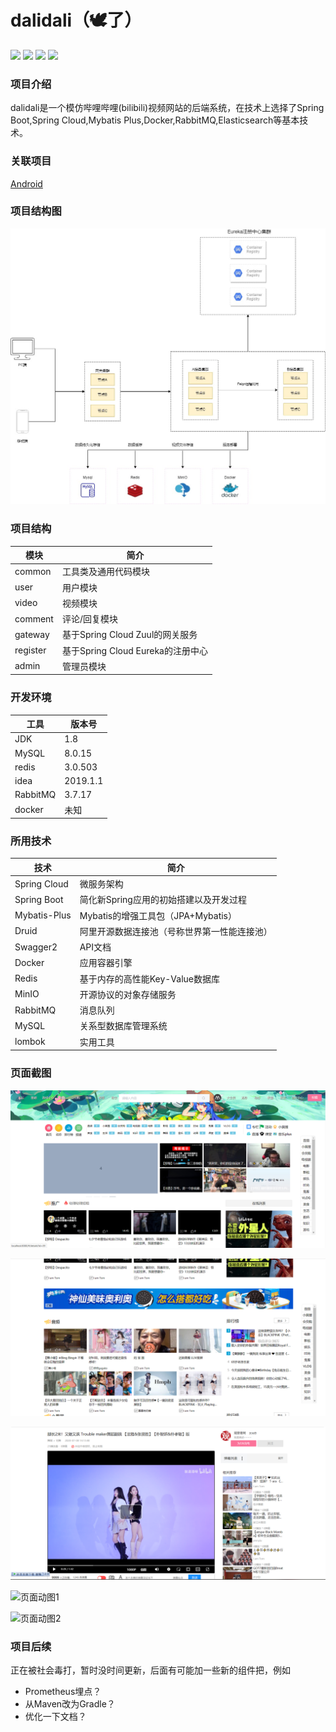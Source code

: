 # dalidali（🕊了）

[![](https://img.shields.io/badge/dalidali-后端项目-green.svg)](https://github.com/chenzijia12300/dalidali)
[![](https://img.shields.io/badge/vue-dalidali-前端项目-green.svg)](https://github.com/chenzijia12300/vue-dalidali)
[![](https://img.shields.io/badge/个人博客-学习笔记-green.svg)](http://blog.kingdreamstudio.com/)
![](https://img.shields.io/badge/QQ号-771240658-green.svg)

### 项目介绍
dalidali是一个模仿哔哩哔哩(bilibili)视频网站的后端系统，在技术上选择了Spring Boot,Spring Cloud,Mybatis Plus,Docker,RabbitMQ,Elasticsearch等基本技术。

### 关联项目
[Android](https://github.com/brokes6/D-BiliBili)
### 项目结构图
![dalidali项目结构图](https://github.com/chenzijia12300/dalidali/blob/master/%E5%93%92%E7%90%86%E5%93%92%E7%90%86%E7%BB%93%E6%9E%84%E5%9B%BE.jpg)

### 项目结构
|模块|简介|
|----|----|
|common|工具类及通用代码模块|
|user|用户模块|
|video|视频模块|
|comment|评论/回复模块|
|gateway|基于Spring Cloud Zuul的网关服务|
|register|基于Spring Cloud Eureka的注册中心|
|admin|管理员模块|

### 开发环境
|工具|版本号|
|----|----|
|JDK|1.8|
|MySQL|8.0.15|
|redis|3.0.503|
|idea|2019.1.1|
|RabbitMQ|3.7.17|
|docker|未知|


### 所用技术
|技术|简介|
|----|----|
|Spring Cloud| 微服务架构 |
|Spring Boot| 简化新Spring应用的初始搭建以及开发过程|
|Mybatis-Plus| Mybatis的增强工具包（JPA+Mybatis）|
|Druid|阿里开源数据连接池（号称世界第一性能连接池）|
|Swagger2|API文档|
|Docker|应用容器引擎|
|Redis|基于内存的高性能Key-Value数据库|
|MinIO|开源协议的对象存储服务|
|RabbitMQ|消息队列|
|MySQL|关系型数据库管理系统|
|lombok|实用工具|

### 页面截图

![页面截图1](https://github.com/chenzijia12300/dalidali/blob/master/1.png)

![页面截图2](https://github.com/chenzijia12300/dalidali/blob/master/2.png)

![页面截图3](https://github.com/chenzijia12300/dalidali/blob/master/3.png)


![页面动图1](https://github.com/chenzijia12300/dalidali/blob/master/2021-01-16-00-04-00.gif)


![页面动图2](https://github.com/chenzijia12300/dalidali/blob/master/2021-01-16-00-06-16.gif)


### 项目后续
正在被社会毒打，暂时没时间更新，后面有可能加一些新的组件把，例如
- Prometheus埋点？
- 从Maven改为Gradle？
- 优化一下文档？
